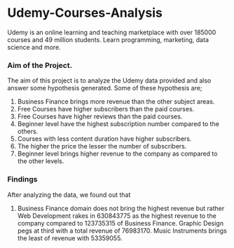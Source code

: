 # Udemy-Courses-Analysis
Udemy is an online learning and teaching marketplace with over 185000 courses and 49 million students. Learn programming, marketing, data science and more.

### Aim of the Project.
The aim of this project is to analyze the Udemy data provided and also answer some hypothesis generated.
Some of these hypothesis are;
  1. Business Finance brings more revenue than the other subject areas.
  2. Free Courses have higher subscribers than the paid courses.
  3. Free Courses have higher reviews than the paid courses.
  4. Beginner level have the highest subscription number compared to the others.
  5. Courses with less content duration have higher subscribers.
  6. The higher the price the lesser the number of subscribers.
  7. Beginner level brings higher revenue to the company as compared to the other levels.

### Findings
After analyzing the data, we found out that
1. Business Finance domain does not bring the highest revenue but rather Web Development rakes in 630843775 as the highest revenue to the company compared to 123735315 of Business Finance. Graphic Design pegs at third with a total revenue of 76983170. Music Instruments brings the least of revenue with 53359055.
